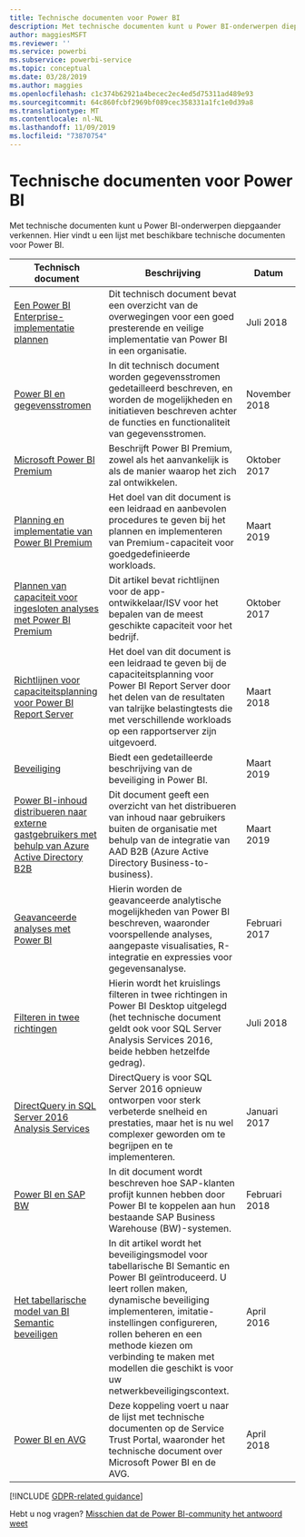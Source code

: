 ```yaml
---
title: Technische documenten voor Power BI
description: Met technische documenten kunt u Power BI-onderwerpen diepgaander verkennen.
author: maggiesMSFT
ms.reviewer: ''
ms.service: powerbi
ms.subservice: powerbi-service
ms.topic: conceptual
ms.date: 03/28/2019
ms.author: maggies
ms.openlocfilehash: c1c374b62921a4becec2ec4ed5d75311ad489e93
ms.sourcegitcommit: 64c860fcbf2969bf089cec358331a1fc1e0d39a8
ms.translationtype: MT
ms.contentlocale: nl-NL
ms.lasthandoff: 11/09/2019
ms.locfileid: "73870754"
---
```

# <a name="whitepapers-for-power-bi"></a>Technische documenten voor Power BI

Met technische documenten kunt u Power BI-onderwerpen diepgaander verkennen. Hier vindt u een lijst met beschikbare technische documenten voor Power BI.

| Technisch document | Beschrijving | Datum |
| --- | --- | --- |
| [Een Power BI Enterprise-implementatie plannen](https://go.microsoft.com/fwlink/?linkid=2057861) |Dit technisch document bevat een overzicht van de overwegingen voor een goed presterende en veilige implementatie van Power BI in een organisatie. | Juli 2018 |
| [Power BI en gegevensstromen](https://go.microsoft.com/fwlink/?linkid=2034388&clcid=0x409)| In dit technisch document worden gegevensstromen gedetailleerd beschreven, en worden de mogelijkheden en initiatieven beschreven achter de functies en functionaliteit van gegevensstromen. | November 2018 |
| [Microsoft Power BI Premium](https://aka.ms/pbipremiumwhitepaper) |Beschrijft Power BI Premium, zowel als het aanvankelijk is als de manier waarop het zich zal ontwikkelen. | Oktober 2017 |
| [Planning en implementatie van Power BI Premium](whitepaper-powerbi-premium-deployment.md)| Het doel van dit document is een leidraad en aanbevolen procedures te geven bij het plannen en implementeren van Premium-capaciteit voor goedgedefinieerde workloads.| Maart 2019 |
| [Plannen van capaciteit voor ingesloten analyses met Power BI Premium](https://aka.ms/pbiewhitepaper) |Dit artikel bevat richtlijnen voor de app-ontwikkelaar/ISV voor het bepalen van de meest geschikte capaciteit voor het bedrijf. | Oktober 2017 |
| [Richtlijnen voor capaciteitsplanning voor Power BI Report Server](report-server/capacity-planning.md) |Het doel van dit document is een leidraad te geven bij de capaciteitsplanning voor Power BI Report Server door het delen van de resultaten van talrijke belastingtests die met verschillende workloads op een rapportserver zijn uitgevoerd. | Maart 2018 |
| [Beveiliging](service-admin-power-bi-security.md) |Biedt een gedetailleerde beschrijving van de beveiliging in Power BI. | Maart 2019 |
| [Power BI-inhoud distribueren naar externe gastgebruikers met behulp van Azure Active Directory B2B](whitepaper-azure-b2b-power-bi.md)|Dit document geeft een overzicht van het distribueren van inhoud naar gebruikers buiten de organisatie met behulp van de integratie van AAD B2B (Azure Active Directory Business-to-business).| Maart 2019 |
| [Geavanceerde analyses met Power BI](https://info.microsoft.com/advanced-analytics-with-power-bi.html?Is=Website) |Hierin worden de geavanceerde analytische mogelijkheden van Power BI beschreven, waaronder voorspellende analyses, aangepaste visualisaties, R-integratie en expressies voor gegevensanalyse. | Februari 2017 |
| [Filteren in twee richtingen](desktop-bidirectional-filtering.md) |Hierin wordt het kruislings filteren in twee richtingen in Power BI Desktop uitgelegd (het technische document geldt ook voor SQL Server Analysis Services 2016, beide hebben hetzelfde gedrag). | Juli 2018 |
| [DirectQuery in SQL Server 2016 Analysis Services](https://blogs.msdn.microsoft.com/analysisservices/2017/04/06/directquery-in-sql-server-2016-analysis-services-whitepaper/) |DirectQuery is voor SQL Server 2016 opnieuw ontworpen voor sterk verbeterde snelheid en prestaties, maar het is nu wel complexer geworden om te begrijpen en te implementeren. | Januari 2017 |
| [Power BI en SAP BW](https://aka.ms/powerbiandsapbw)| In dit document wordt beschreven hoe SAP-klanten profijt kunnen hebben door Power BI te koppelen aan hun bestaande SAP Business Warehouse (BW)-systemen.| Februari 2018 |
| [Het tabellarische model van BI Semantic beveiligen](https://download.microsoft.com/download/D/2/0/D20E1C5F-72EA-4505-9F26-FEF9550EFD44/Securing%20the%20Tabular%20BI%20Semantic%20Model.docx) |In dit artikel wordt het beveiligingsmodel voor tabellarische BI Semantic en Power BI geïntroduceerd. U leert rollen maken, dynamische beveiliging implementeren, imitatie-instellingen configureren, rollen beheren en een methode kiezen om verbinding te maken met modellen die geschikt is voor uw netwerkbeveiligingscontext. | April 2016 |
| [Power BI en AVG](https://aka.ms/power-bi-gdpr-whitepaper)| Deze koppeling voert u naar de lijst met technische documenten op de Service Trust Portal, waaronder het technische document over Microsoft Power BI en de AVG. | April 2018 |

[!INCLUDE [GDPR-related guidance](includes/gdpr-hybrid-note.md)]

Hebt u nog vragen? [Misschien dat de Power BI-community het antwoord weet](https://community.powerbi.com/)
